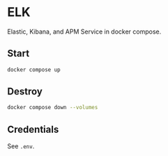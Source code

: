 # ELK

Elastic, Kibana, and APM Service in docker compose.

## Start

```bash
docker compose up
```

## Destroy

```bash
docker compose down --volumes
```

## Credentials

See `.env`.
